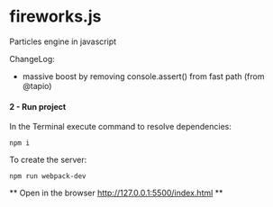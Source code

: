 fireworks.js
============

Particles engine in javascript


ChangeLog:
* massive boost by removing console.assert() from fast path (from @tapio)


 ####  2 - Run project
In the Terminal execute command to resolve dependencies:
```
npm i
```
To create the server:
```
npm run webpack-dev
```
** Open in the browser http://127.0.0.1:5500/index.html **
